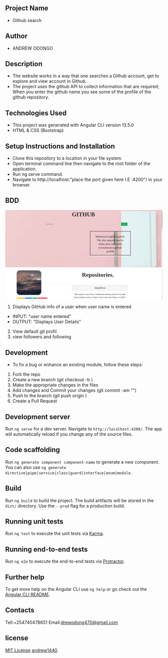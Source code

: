 ## Project Name
- Github  search
## Author
- ANDREW ODONGO
## Description

- The website works in a way that one searches a Github account, get to explore and view  account in Github.
- The project  uses the github API to collect information that are required;
 When you enter the github name you see some of the profile of the github repository. 

## Technologies Used
- This project was generated with Angular CLI version 13.5.0
- HTML & CSS (Bootstrap)
## Setup Instructions and Installation
- Clone this repository to a location in your file system.
- Open terminal command line then navigate to the root folder of the application.
- Run ng serve command.
- Navigate to http://localhost:"place the port given here I.E :4200"/ in your browser.

## BDD

<img src="src/assets/Gitsearch.png">

 1. Displays GitHub info of a user when user name is entered
   - INPUT: "user name entered"
   - OUTPUT: "Displays User Details"
 2. View default git profil
 3. view followers and following  

## Development

- To fix a bug or enhance an existing module, follow these steps:

1. Fork the repo
2. Create a new branch (git checkout -b <branch-name>)
3. Make the appropriate changes in the files
4. Add changes and Commit your changes (git commit -am "<change-description>")
6. Push to the branch (git push origin <branch-name>)
7. Create a Pull Request



## Development server

Run `ng serve` for a dev server. Navigate to `http://localhost:4200/`. The app will automatically reload if you change any of the source files.

## Code scaffolding

Run `ng generate component component-name` to generate a new component. You can also use `ng generate directive|pipe|service|class|guard|interface|enum|module`.

## Build

Run `ng build` to build the project. The build artifacts will be stored in the `dist/` directory. Use the `--prod` flag for a production build.

## Running unit tests

Run `ng test` to execute the unit tests via [Karma](https://karma-runner.github.io).

## Running end-to-end tests

Run `ng e2e` to execute the end-to-end tests via [Protractor](http://www.protractortest.org/).

## Further help

To get more help on the Angular CLI use `ng help` or go check out the [Angular CLI README](https://github.com/angular/angular-cli/blob/master/README.md).

## Contacts

Tell:+254740478651
Email:drewodong470@gmail.com

## license
[MIT License](https://andrew1440.github.io/Gitsearch/blob/master/LICENSE) [andrew1440](https://github.com/andrew1440). 
